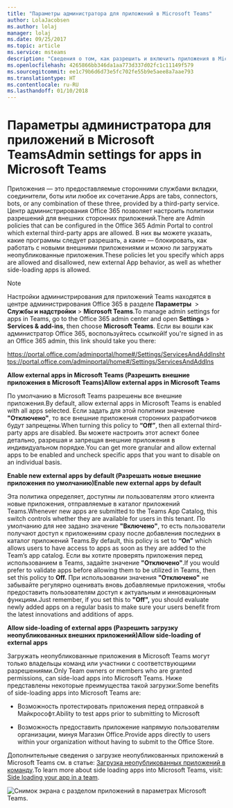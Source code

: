 ```yaml
---
title: "Параметры администратора для приложений в Microsoft Teams"
author: LolaJacobsen
ms.author: lolaj
manager: lolaj
ms.date: 09/25/2017
ms.topic: article
ms.service: msteams
description: "Сведения о том, как разрешить и включить приложения в Microsoft Teams, включая загрузку неопубликованных внешних приложений."
ms.openlocfilehash: 4265866bb346da1aa773d337d02fc1c11149f579
ms.sourcegitcommit: ee1c79b6d6d73e5fc702fe55b9e5aee8a7aae793
ms.translationtype: HT
ms.contentlocale: ru-RU
ms.lasthandoff: 01/10/2018
---
```

<a name="admin-settings-for-apps-in-microsoft-teams"></a><span data-ttu-id="bd8fc-103">Параметры администратора для приложений в Microsoft Teams</span><span class="sxs-lookup"><span data-stu-id="bd8fc-103">Admin settings for apps in Microsoft Teams</span></span>
==========================================

<span data-ttu-id="bd8fc-104">Приложения — это предоставляемые сторонними службами вкладки, соединители, боты или любое их сочетание.</span><span class="sxs-lookup"><span data-stu-id="bd8fc-104">Apps are tabs, connectors, bots, or any combination of these three, provided by a third-party service.</span></span> <span data-ttu-id="bd8fc-105">Центр администрирования Office 365 позволяет настроить политики разрешений для внешних сторонних приложений.</span><span class="sxs-lookup"><span data-stu-id="bd8fc-105">There are Admin policies that can be configured in the Office 365 Admin Portal to control which external third-party apps are allowed.</span></span> <span data-ttu-id="bd8fc-106">В них вы можете указать, какие программы следует разрешать, а какие — блокировать, как работать с новыми внешними приложениями и можно ли загружать неопубликованные приложения.</span><span class="sxs-lookup"><span data-stu-id="bd8fc-106">These policies let you specify which apps are allowed and disallowed, new external App behavior, as well as whether side-loading apps is allowed.</span></span>

> [!NOTE]
> <span data-ttu-id="bd8fc-107">Настройки администрирования для приложений Teams находятся в центре администрирования Office 365 в разделе **Параметры**  >  **Службы и надстройки** > **Microsoft Teams**.</span><span class="sxs-lookup"><span data-stu-id="bd8fc-107">To manage admin settings for apps in Teams, go to the Office 365 admin center and open **Settings** > **Services & add-ins**, then choose **Microsoft Teams**.</span></span> <span data-ttu-id="bd8fc-108">Если вы вошли как администратор Office 365, воспользуйтесь ссылкой</span><span class="sxs-lookup"><span data-stu-id="bd8fc-108">If you're signed in as an Office 365 admin, this link should take you there:</span></span>
> 
> <span data-ttu-id="bd8fc-109">https://portal.office.com/adminportal/home#/Settings/ServicesAndAddIns</span><span class="sxs-lookup"><span data-stu-id="bd8fc-109">https://portal.office.com/adminportal/home#/Settings/ServicesAndAddIns</span></span> 

<span data-ttu-id="bd8fc-110">**Allow external apps in Microsoft Teams (Разрешить внешние приложения в Microsoft Teams)**</span><span class="sxs-lookup"><span data-stu-id="bd8fc-110">**Allow external apps in Microsoft Teams**</span></span>

<span data-ttu-id="bd8fc-111">По умолчанию в Microsoft Teams разрешены все внешние приложения.</span><span class="sxs-lookup"><span data-stu-id="bd8fc-111">By default, allow external apps in Microsoft Teams is enabled with all apps selected.</span></span> <span data-ttu-id="bd8fc-112">Если задать для этой политики значение **"Отключено"**, то все внешние приложения сторонних разработчиков будут запрещены.</span><span class="sxs-lookup"><span data-stu-id="bd8fc-112">When turning this policy to **“Off”**, then all external third-party apps are disabled.</span></span> <span data-ttu-id="bd8fc-113">Вы можете настроить этот аспект более детально, разрешая и запрещая внешние приложения в индивидуальном порядке.</span><span class="sxs-lookup"><span data-stu-id="bd8fc-113">You can get more granular and allow external apps to be enabled and uncheck specific apps that you want to disable on an individual basis.</span></span>

<span data-ttu-id="bd8fc-114">**Enable new external apps by default (Разрешать новые внешние приложения по умолчанию)**</span><span class="sxs-lookup"><span data-stu-id="bd8fc-114">**Enable new external apps by default**</span></span>

<span data-ttu-id="bd8fc-115">Эта политика определяет, доступны ли пользователям этого клиента новые приложения, отправляемые в каталог приложений Teams.</span><span class="sxs-lookup"><span data-stu-id="bd8fc-115">Whenever new apps are submitted to the Teams App Catalog, this switch controls whether they are available for users in this tenant.</span></span> <span data-ttu-id="bd8fc-116">По умолчанию для нее задано значение **"Включено"**, то есть пользователи получают доступ к приложениям сразу после добавления последних в каталог приложений Teams.</span><span class="sxs-lookup"><span data-stu-id="bd8fc-116">By default, this policy is set to **“On”** which allows users to have access to apps as soon as they are added to the Team’s app catalog.</span></span> <span data-ttu-id="bd8fc-117">Если вы хотите проверять приложения перед использованием в Teams, задайте значение **"Отключено"**.</span><span class="sxs-lookup"><span data-stu-id="bd8fc-117">If you would prefer to validate apps before allowing them to be utilized in Teams, then set this policy to **Off.**</span></span> <span data-ttu-id="bd8fc-118">При использовании значения **"Отключено"** не забывайте регулярно оценивать вновь добавляемые приложения, чтобы предоставить пользователям доступ к актуальным и инновационным функциям.</span><span class="sxs-lookup"><span data-stu-id="bd8fc-118">Just remember, if you set this to **"Off",** you should evaluate newly added apps on a regular basis to make sure your users benefit from the latest innovations and additions of apps.</span></span>

<span data-ttu-id="bd8fc-119">**Allow side-loading of external apps (Разрешить загрузку неопубликованных внешних приложений)**</span><span class="sxs-lookup"><span data-stu-id="bd8fc-119">**Allow side-loading of external apps**</span></span>

<span data-ttu-id="bd8fc-120">Загружать неопубликованные приложения в Microsoft Teams могут только владельцы команд или участники с соответствующими разрешениями.</span><span class="sxs-lookup"><span data-stu-id="bd8fc-120">Only Team owners or members who are granted permissions, can side-load apps into Microsoft Teams.</span></span> <span data-ttu-id="bd8fc-121">Ниже представлены некоторые преимущества такой загрузки:</span><span class="sxs-lookup"><span data-stu-id="bd8fc-121">Some benefits of side-loading apps into Microsoft Teams are:</span></span>

-   <span data-ttu-id="bd8fc-122">Возможность протестировать приложения перед отправкой в Майкрософт.</span><span class="sxs-lookup"><span data-stu-id="bd8fc-122">Ability to test apps prior to submitting to Microsoft</span></span>

-   <span data-ttu-id="bd8fc-123">Возможность предоставить приложение напрямую пользователям организации, минуя Магазин Office.</span><span class="sxs-lookup"><span data-stu-id="bd8fc-123">Provide apps directly to users within your organization without having to submit to the Office Store.</span></span>

<span data-ttu-id="bd8fc-124">Дополнительные сведения о загрузке неопубликованных приложений в Microsoft Teams см. в статье: [Загрузка неопубликованных приложений в команду](https://go.microsoft.com/fwlink/?linkid=854631).</span><span class="sxs-lookup"><span data-stu-id="bd8fc-124">To learn more about side loading apps into Microsoft Teams, visit: [Side loading your app in a team](https://go.microsoft.com/fwlink/?linkid=854631).</span></span>

![Снимок экрана с разделом приложений в параметрах Microsoft Teams.](media/Admin_settings_for_apps_in_Microsoft_Teams_image1.png)
